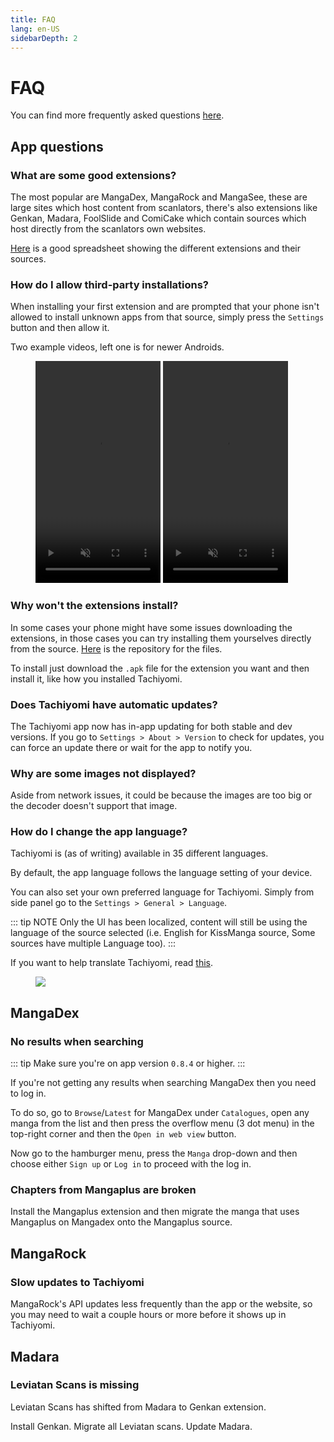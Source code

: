 ```yaml
---
title: FAQ
lang: en-US
sidebarDepth: 2
---
```


# FAQ

You can find more frequently asked questions
[here](https://github.com/inorichi/tachiyomi/wiki/FAQ#frequently-asked-questions).

## App questions

### What are some good extensions?

The most popular are MangaDex, MangaRock and MangaSee, these are large
sites which host content from scanlators, there's also extensions like
Genkan, Madara, FoolSlide and ComiCake which contain sources which
host directly from the scanlators own websites.

[Here](https://docs.google.com/spreadsheets/d/1TyJEUg78WWH4zgnf3g6M2lkbWpBWbd40FYiPVQhW8IU/edit#gid=0)
is a good spreadsheet showing the different extensions and their sources.

### How do I allow third-party installations?

When installing your first extension and are prompted that your phone
isn't allowed to install unknown apps from that source, simply press
the `Settings` button and then allow it.

Two example videos, left one is for newer Androids.

<figure class="centered">
	<video autoplay crossorigin="use-credentials" height="355"
	  intrinsicsize="400x688" loading="lazy" loop="loop" muted="muted"
	  playsinline="playsinline" :poster="$withBase('/assets/media/unknownapps-api28.png')"
	  preload="none" width="200">
		<source :src="$withBase('/assets/media/unknownapps-api28.webm')" type="video/webm" />
		<source :src="$withBase('/assets/media/unknownapps-api28.mp4')" type="video/mp4" />
	</video>
	<video autoplay crossorigin="use-credentials" height="355"
	  intrinsicsize="400x688" loading="lazy" loop="loop" muted="muted"
	  playsinline="playsinline" :poster="$withBase('/assets/media/unknownapps-api25.png')"
	  preload="none" width="200">
		<source :src="$withBase('/assets/media/unknownapps-api25.webm')" type="video/webm" />
		<source :src="$withBase('/assets/media/unknownapps-api25.mp4')" type="video/mp4" />
	</video>
</figure>

### Why won't the extensions install?

In some cases your phone might have some issues downloading the
extensions, in those cases you can try installing them yourselves
directly from the source. [Here](https://github.com/inorichi/tachiyomi-extensions/tree/repo/apk)
is the repository for the files.

To install just download the `.apk` file for the extension you want
and then install it, like how you installed Tachiyomi.

### Does Tachiyomi have automatic updates?

The Tachiyomi app now has in-app updating for both stable and dev
versions. If you go to `Settings > About > Version` to check for updates,
you can force an update there or wait for the app to notify you.

### Why are some images not displayed?

Aside from network issues, it could be because the images are too
big or the decoder doesn't support that image.

### How do I change the app language?

Tachiyomi is (as of writing) available in 35 different languages.

By default, the app language follows the language setting of your device.

You can also set your own preferred language for Tachiyomi. Simply
from side panel go to the `Settings > General > Language`.

::: tip NOTE
Only the UI has been localized, content will still be using
the language of the source selected (i.e. English for KissManga
source, Some sources have multiple Language too).
:::

If you want to help translate Tachiyomi, read [this](https://github.com/inorichi/tachiyomi/wiki/Translation).

<figure>
	<a href="https://hosted.weblate.org/engage/tachiyomi/?utm_source=widget" target="_blank">
		<img src="https://hosted.weblate.org/widgets/tachiyomi/-/multi-auto.svg">
	</a>
</figure>

## MangaDex

### No results when searching

::: tip
Make sure you're on app version `0.8.4` or higher.
:::

If you're not getting any results when searching MangaDex then
you need to log in.

To do so, go to `Browse`/`Latest` for MangaDex under `Catalogues`, open
any manga from the list and then press the overflow menu (3 dot menu)
in the top-right corner and then the `Open in web view` button.

Now go to the hamburger menu, press the `Manga` drop-down and then
choose either `Sign up` or `Log in` to proceed with the log in.

### Chapters from Mangaplus are broken

Install the Mangaplus extension and then migrate the manga that
uses Mangaplus on Mangadex onto the Mangaplus source.

## MangaRock

### Slow updates to Tachiyomi

MangaRock's API updates less frequently than the app or the website,
so you may need to wait a couple hours or more before it shows up
in Tachiyomi.

## Madara

### Leviatan Scans is missing

Leviatan Scans has shifted from Madara to Genkan extension.

Install Genkan. Migrate all Leviatan scans. Update Madara.
